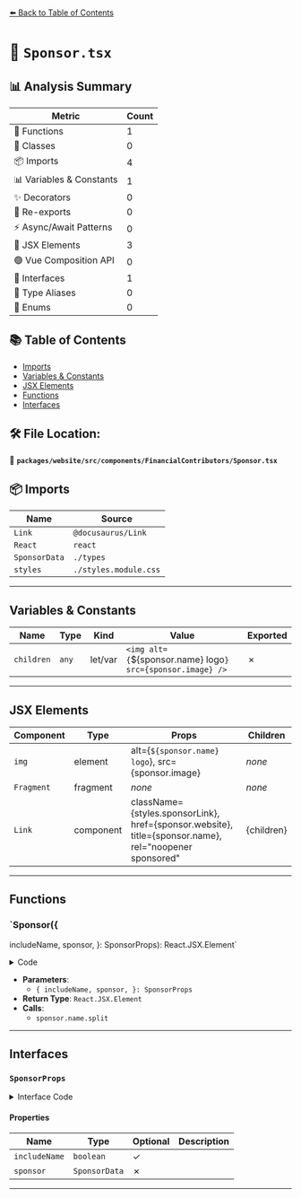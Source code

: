 [⬅️ Back to Table of Contents](../../../../../index.md)

# 📄 `Sponsor.tsx`

## 📊 Analysis Summary

| Metric | Count |
|--------|-------|
| 🔧 Functions | 1 |
| 🧱 Classes | 0 |
| 📦 Imports | 4 |
| 📊 Variables & Constants | 1 |
| ✨ Decorators | 0 |
| 🔄 Re-exports | 0 |
| ⚡ Async/Await Patterns | 0 |
| 💠 JSX Elements | 3 |
| 🟢 Vue Composition API | 0 |
| 📐 Interfaces | 1 |
| 📑 Type Aliases | 0 |
| 🎯 Enums | 0 |

## 📚 Table of Contents

- [Imports](#imports)
- [Variables & Constants](#variables-constants)
- [JSX Elements](#jsx-elements)
- [Functions](#functions)
- [Interfaces](#interfaces)

## 🛠️ File Location:
📂 **`packages/website/src/components/FinancialContributors/Sponsor.tsx`**

## 📦 Imports

| Name | Source |
|------|--------|
| `Link` | `@docusaurus/Link` |
| `React` | `react` |
| `SponsorData` | `./types` |
| `styles` | `./styles.module.css` |


---

## Variables & Constants

| Name | Type | Kind | Value | Exported |
|------|------|------|-------|----------|
| `children` | `any` | let/var | `<img alt={`${sponsor.name} logo`} src={sponsor.image} />` | ✗ |


---

## JSX Elements

| Component | Type | Props | Children |
|-----------|------|-------|----------|
| `img` | element | alt={`${sponsor.name} logo`}, src={sponsor.image} | *none* |
| `Fragment` | fragment | *none* | *none* |
| `Link` | component | className={styles.sponsorLink}, href={sponsor.website}, title={sponsor.name}, rel="noopener sponsored" | {children} |


---

## Functions

### `Sponsor({
  includeName,
  sponsor,
}: SponsorProps): React.JSX.Element`

<details><summary>Code</summary>

```ts
export function Sponsor({
  includeName,
  sponsor,
}: SponsorProps): React.JSX.Element {
  let children = <img alt={`${sponsor.name} logo`} src={sponsor.image} />;

  if (includeName) {
    children = (
      <>
        {children}
        {sponsor.name.split(' - ')[0]}
      </>
    );
  }

  return (
    <Link
      className={styles.sponsorLink}
      href={sponsor.website}
      title={sponsor.name}
      rel="noopener sponsored"
    >
      {children}
    </Link>
  );
}
```
</details>

- **Parameters**:
  - `{
  includeName,
  sponsor,
}: SponsorProps`
- **Return Type**: `React.JSX.Element`
- **Calls**:
  - `sponsor.name.split`

---

## Interfaces

### `SponsorProps`

<details><summary>Interface Code</summary>

```ts
interface SponsorProps {
  includeName?: boolean;
  sponsor: SponsorData;
}
```
</details>

#### Properties

| Name | Type | Optional | Description |
|------|------|----------|-------------|
| `includeName` | `boolean` | ✓ |  |
| `sponsor` | `SponsorData` | ✗ |  |


---